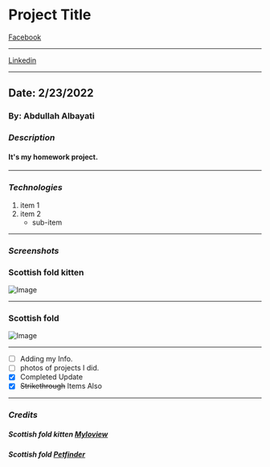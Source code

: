 # **Project Title**
[Facebook](www.facebook.com/profile.php?id=100008389809039) 
***
[Linkedin](https://www.linkedin.com/in/abdullah-albayati-85b3771b4/)
***
## **Date: 2/23/2022**
### **By: Abdullah Albayati**
### *Description*
#### It's my homework project.
***
### *Technologies*
1. item 1
2. item 2
    * sub-item
***
### *Screenshots*
### Scottish fold kitten
![Image](https://img.myloview.com/stickers/close-up-of-a-scottish-fold-kitten-700-218041903.jpg)
***
### Scottish fold
![Image](https://d17fnq9dkz9hgj.cloudfront.net/breed-uploads/2018/08/scottish-fold-detail.jpg?bust=1535567146&width=355)
***
- [ ] Adding my Info.
- [ ] photos of projects I did.
- [x] Completed Update
- [x] ~~Strikethrough~~ Items Also
***
### *Credits*
##### Scottish fold kitten [Myloview](img.myloview.com/)
##### Scottish fold [Petfinder](www.petfinder.com)

